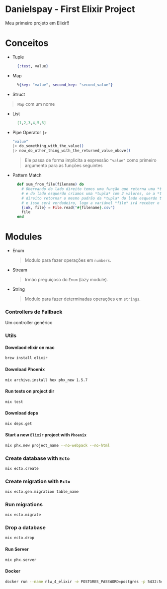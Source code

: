 # Danielspay - First Elixir Project

Meu primeiro projeto em Elixir!!

# Conceitos

- Tuple
  ```elixir
    {:test, value}
  ```
- Map
  ```elixir
    %{key: "value", second_key: "second_value"}
  ```
- Struct
> `Map` com um nome

- List
  ```elixir
    [1,2,3,4,5,6]
  ```

- Pipe Operator `|>`
  ```elixir
  "value"
  |> do_something_with_the_value()
  |> now_do_other_thing_with_the_returned_value_obove()
  ```
  > Ele passa de forma implicita a expressão `"value"` como primeiro argumento para as funções seguintes

- Pattern Match
  ```elixir
    def sum_from_file(filename) do
      # Obervando do lado direito temos uma função que retorna uma *tupla* com 2 valores
      # e do lado esquerdo criamos uma *tupla* com 2 valores, se a *tupla* do lado
      # direito retornar o mesmo padrão da *tupla* do lado esquerdo teremos um "MATCH" (os dois se coincidem)
      # e isso será verdadeiro, logo a variável *file* irá receber o valor de retorno da função do lado direito
      {:ok, file} = File.read("#{filename}.csv")
      file
    end
  ```

# Modules

- Enum
  > Modulo para fazer operações em `numbers`.
- Stream
  > Irmão preguiçoso do `Enum` (lazy module).
- String
  > Modulo para fazer determinadas operações em `strings`.


### Controllers de Fallback
Um controller genérico

### Utils


#### Downlaod elixir on mac

```bash
brew install elixir
```

#### Download Phoenix

```bash
mix archive.install hex phx_new 1.5.7
```

#### Run tests on project dir
```bash
mix test
```

#### Download deps

```bash
mix deps.get 
```

#### Start a new  `Elixir` project with `Phoenix`

```bash
mix phx.new project_name --no-webpack --no-html
```

### Create database with `Ecto`

```bash
mix ecto.create
```

### Create migration with `Ecto`
```bash
mix ecto.gen.migration table_name
```

### Run migrations
```bash
mix ecto.migrate 
```

### Drop a database
```bash
mix ecto.drop
```

#### Run Server

```elixir
mix phx.server
```
#### Docker

```bash
docker run --name nlw_4_elixir -e POSTGRES_PASSWORD=postgres -p 5432:5432 -d postgres
```